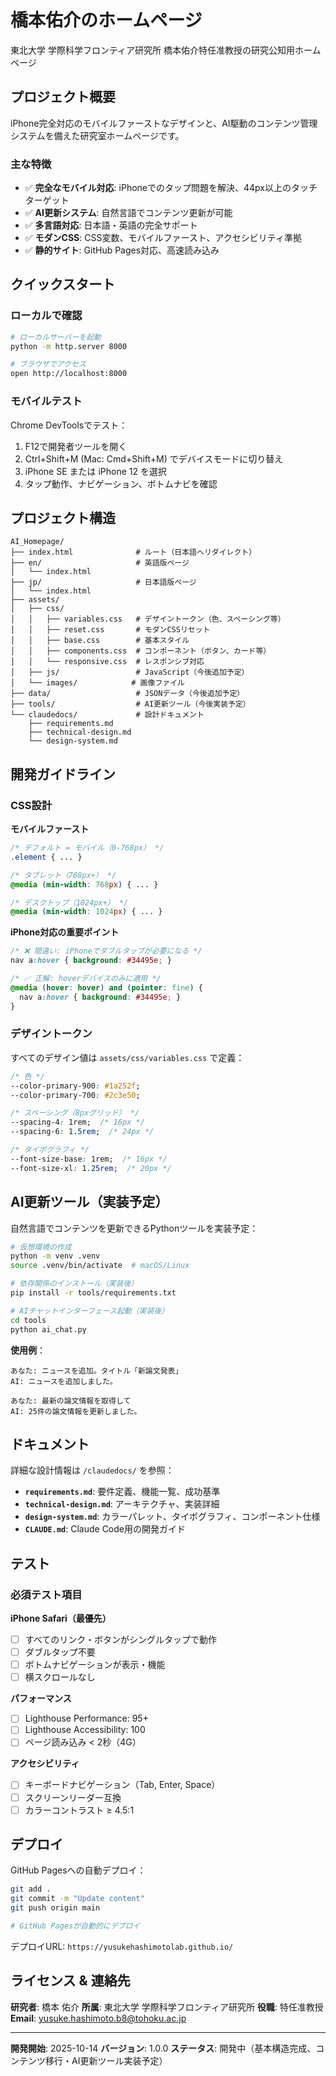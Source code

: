 # 橋本佑介のホームページ

東北大学 学際科学フロンティア研究所 橋本佑介特任准教授の研究公知用ホームページ

## プロジェクト概要

iPhone完全対応のモバイルファーストなデザインと、AI駆動のコンテンツ管理システムを備えた研究室ホームページです。

### 主な特徴

- ✅ **完全なモバイル対応**: iPhoneでのタップ問題を解決、44px以上のタッチターゲット
- ✅ **AI更新システム**: 自然言語でコンテンツ更新が可能
- ✅ **多言語対応**: 日本語・英語の完全サポート
- ✅ **モダンCSS**: CSS変数、モバイルファースト、アクセシビリティ準拠
- ✅ **静的サイト**: GitHub Pages対応、高速読み込み

## クイックスタート

### ローカルで確認

```bash
# ローカルサーバーを起動
python -m http.server 8000

# ブラウザでアクセス
open http://localhost:8000
```

### モバイルテスト

Chrome DevToolsでテスト：
1. F12で開発者ツールを開く
2. Ctrl+Shift+M (Mac: Cmd+Shift+M) でデバイスモードに切り替え
3. iPhone SE または iPhone 12 を選択
4. タップ動作、ナビゲーション、ボトムナビを確認

## プロジェクト構造

```
AI_Homepage/
├── index.html              # ルート（日本語へリダイレクト）
├── en/                     # 英語版ページ
│   └── index.html
├── jp/                     # 日本語版ページ
│   └── index.html
├── assets/
│   ├── css/
│   │   ├── variables.css   # デザイントークン（色、スペーシング等）
│   │   ├── reset.css       # モダンCSSリセット
│   │   ├── base.css        # 基本スタイル
│   │   ├── components.css  # コンポーネント（ボタン、カード等）
│   │   └── responsive.css  # レスポンシブ対応
│   ├── js/                 # JavaScript（今後追加予定）
│   └── images/            # 画像ファイル
├── data/                   # JSONデータ（今後追加予定）
├── tools/                  # AI更新ツール（今後実装予定）
└── claudedocs/             # 設計ドキュメント
    ├── requirements.md
    ├── technical-design.md
    └── design-system.md
```

## 開発ガイドライン

### CSS設計

**モバイルファースト**
```css
/* デフォルト = モバイル（0-768px） */
.element { ... }

/* タブレット（768px+） */
@media (min-width: 768px) { ... }

/* デスクトップ（1024px+） */
@media (min-width: 1024px) { ... }
```

**iPhone対応の重要ポイント**
```css
/* ❌ 間違い: iPhoneでダブルタップが必要になる */
nav a:hover { background: #34495e; }

/* ✅ 正解: hoverデバイスのみに適用 */
@media (hover: hover) and (pointer: fine) {
  nav a:hover { background: #34495e; }
}
```

### デザイントークン

すべてのデザイン値は `assets/css/variables.css` で定義：

```css
/* 色 */
--color-primary-900: #1a252f;
--color-primary-700: #2c3e50;

/* スペーシング（8pxグリッド） */
--spacing-4: 1rem;  /* 16px */
--spacing-6: 1.5rem;  /* 24px */

/* タイポグラフィ */
--font-size-base: 1rem;  /* 16px */
--font-size-xl: 1.25rem;  /* 20px */
```

## AI更新ツール（実装予定）

自然言語でコンテンツを更新できるPythonツールを実装予定：

```bash
# 仮想環境の作成
python -m venv .venv
source .venv/bin/activate  # macOS/Linux

# 依存関係のインストール（実装後）
pip install -r tools/requirements.txt

# AIチャットインターフェース起動（実装後）
cd tools
python ai_chat.py
```

**使用例**：
```
あなた: ニュースを追加。タイトル「新論文発表」
AI: ニュースを追加しました。

あなた: 最新の論文情報を取得して
AI: 25件の論文情報を更新しました。
```

## ドキュメント

詳細な設計情報は `/claudedocs/` を参照：

- **`requirements.md`**: 要件定義、機能一覧、成功基準
- **`technical-design.md`**: アーキテクチャ、実装詳細
- **`design-system.md`**: カラーパレット、タイポグラフィ、コンポーネント仕様
- **`CLAUDE.md`**: Claude Code用の開発ガイド

## テスト

### 必須テスト項目

**iPhone Safari（最優先）**
- [ ] すべてのリンク・ボタンがシングルタップで動作
- [ ] ダブルタップ不要
- [ ] ボトムナビゲーションが表示・機能
- [ ] 横スクロールなし

**パフォーマンス**
- [ ] Lighthouse Performance: 95+
- [ ] Lighthouse Accessibility: 100
- [ ] ページ読み込み < 2秒（4G）

**アクセシビリティ**
- [ ] キーボードナビゲーション（Tab, Enter, Space）
- [ ] スクリーンリーダー互換
- [ ] カラーコントラスト ≥ 4.5:1

## デプロイ

GitHub Pagesへの自動デプロイ：

```bash
git add .
git commit -m "Update content"
git push origin main

# GitHub Pagesが自動的にデプロイ
```

デプロイURL: `https://yusukehashimotolab.github.io/`

## ライセンス & 連絡先

**研究者**: 橋本 佑介
**所属**: 東北大学 学際科学フロンティア研究所
**役職**: 特任准教授
**Email**: yusuke.hashimoto.b8@tohoku.ac.jp

---

**開発開始**: 2025-10-14
**バージョン**: 1.0.0
**ステータス**: 開発中（基本構造完成、コンテンツ移行・AI更新ツール実装予定）
